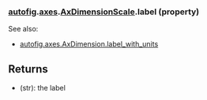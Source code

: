 ### [autofig](autofig.md).[axes](autofig.axes.md).[AxDimensionScale](autofig.axes.AxDimensionScale.md).label (property)




See also:

* [autofig.axes.AxDimension.label_with_units](autofig.axes.AxDimension.label_with_units.md)

Returns
----------
* (str): the label

